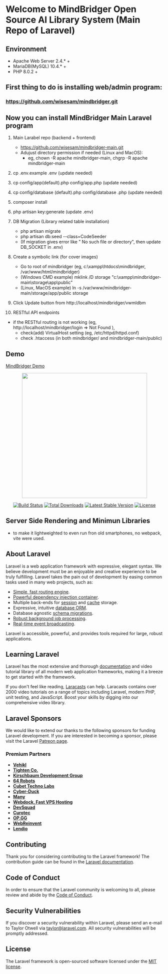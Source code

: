 # Welcome to MindBridger Open Source AI Library System (Main Repo of Laravel)

## Environment
  - Apache Web Server 2.4.* +
  - MariaDB(MySQL) 10.4.* +
  - PHP 8.0.2 +

##  First thing to do is installing web/admin program:
### https://github.com/wisesam/mindbridger.git

## Now you can install MindBridger Main Laravel program
1. Main Larabel repo (backend + frontend)
   - https://github.com/wisesam/mindbridger-main.git
   - Adujust directory permission if needed (Linux and MacOS):
     - eg, chown -R apache mindbridger-main, chgrp -R apache mindbridger-main
3. cp .env.example .env  (update needed)
4. cp config/app(default).php config/app.php (update needed)
5. cp config/database (default).php config/database .php (update needed)
6. composer install
7. php artisan key:generate (update .env)
8. DB Migration (Library related table installation)
   - php artisan migrate
   - php artisan db:seed --class=CodeSeeder
   - (If migration gives error like " No such file or directory", then update DB_SOCKET in .env)

9. Create a symbolic link (for cover images)
   - Go to root of mindbridger (eg, c:\xampp\htdocs\mindbridger, /var/www/html/mindbridger)
   - (Windows CMD example)  mklink /D storage "c:\xampp\mindbridger-main\storage\app\public"
   - (Linux, MacOS example) ln -s /var/www/mindbridger-main/storage/app/public storage
10. Click Update button from http://localhost/mindbridger/vwmldbm
11. RESTful API endpoints
   - if the RESTful routing is not working (eg, http://localhost/mindbridger/login => Not Found ),
     - check(add) VirtualHost setting (eg, /etc/httpd/httpd.conf)
     - check .htaccess (in both mindbridger/ and mindbridger-main/public)
       
## Demo
<a href="https://wise4edu.net/mindbridger" target="_blank">MindBridger Demo</a>

<p align="center"><a href="https://laravel.com" target="_blank"><img src="https://raw.githubusercontent.com/laravel/art/master/logo-lockup/5%20SVG/2%20CMYK/1%20Full%20Color/laravel-logolockup-cmyk-red.svg" width="400"></a></p>

<p align="center">
<a href="https://travis-ci.org/laravel/framework"><img src="https://travis-ci.org/laravel/framework.svg" alt="Build Status"></a>
<a href="https://packagist.org/packages/laravel/framework"><img src="https://img.shields.io/packagist/dt/laravel/framework" alt="Total Downloads"></a>
<a href="https://packagist.org/packages/laravel/framework"><img src="https://img.shields.io/packagist/v/laravel/framework" alt="Latest Stable Version"></a>
<a href="https://packagist.org/packages/laravel/framework"><img src="https://img.shields.io/packagist/l/laravel/framework" alt="License"></a>
</p>

## Server Side Rendering and Minimun Libraries
- to make it lightweighted to even run fron old smartphones, no webpack, vite were used.


## About Laravel

Laravel is a web application framework with expressive, elegant syntax. We believe development must be an enjoyable and creative experience to be truly fulfilling. Laravel takes the pain out of development by easing common tasks used in many web projects, such as:

- [Simple, fast routing engine](https://laravel.com/docs/routing).
- [Powerful dependency injection container](https://laravel.com/docs/container).
- Multiple back-ends for [session](https://laravel.com/docs/session) and [cache](https://laravel.com/docs/cache) storage.
- Expressive, intuitive [database ORM](https://laravel.com/docs/eloquent).
- Database agnostic [schema migrations](https://laravel.com/docs/migrations).
- [Robust background job processing](https://laravel.com/docs/queues).
- [Real-time event broadcasting](https://laravel.com/docs/broadcasting).

Laravel is accessible, powerful, and provides tools required for large, robust applications.

## Learning Laravel

Laravel has the most extensive and thorough [documentation](https://laravel.com/docs) and video tutorial library of all modern web application frameworks, making it a breeze to get started with the framework.

If you don't feel like reading, [Laracasts](https://laracasts.com) can help. Laracasts contains over 2000 video tutorials on a range of topics including Laravel, modern PHP, unit testing, and JavaScript. Boost your skills by digging into our comprehensive video library.

## Laravel Sponsors

We would like to extend our thanks to the following sponsors for funding Laravel development. If you are interested in becoming a sponsor, please visit the Laravel [Patreon page](https://patreon.com/taylorotwell).

### Premium Partners

- **[Vehikl](https://vehikl.com/)**
- **[Tighten Co.](https://tighten.co)**
- **[Kirschbaum Development Group](https://kirschbaumdevelopment.com)**
- **[64 Robots](https://64robots.com)**
- **[Cubet Techno Labs](https://cubettech.com)**
- **[Cyber-Duck](https://cyber-duck.co.uk)**
- **[Many](https://www.many.co.uk)**
- **[Webdock, Fast VPS Hosting](https://www.webdock.io/en)**
- **[DevSquad](https://devsquad.com)**
- **[Curotec](https://www.curotec.com/services/technologies/laravel/)**
- **[OP.GG](https://op.gg)**
- **[WebReinvent](https://webreinvent.com/?utm_source=laravel&utm_medium=github&utm_campaign=patreon-sponsors)**
- **[Lendio](https://lendio.com)**

## Contributing

Thank you for considering contributing to the Laravel framework! The contribution guide can be found in the [Laravel documentation](https://laravel.com/docs/contributions).

## Code of Conduct

In order to ensure that the Laravel community is welcoming to all, please review and abide by the [Code of Conduct](https://laravel.com/docs/contributions#code-of-conduct).

## Security Vulnerabilities

If you discover a security vulnerability within Laravel, please send an e-mail to Taylor Otwell via [taylor@laravel.com](mailto:taylor@laravel.com). All security vulnerabilities will be promptly addressed.

## License

The Laravel framework is open-sourced software licensed under the [MIT license](https://opensource.org/licenses/MIT).
